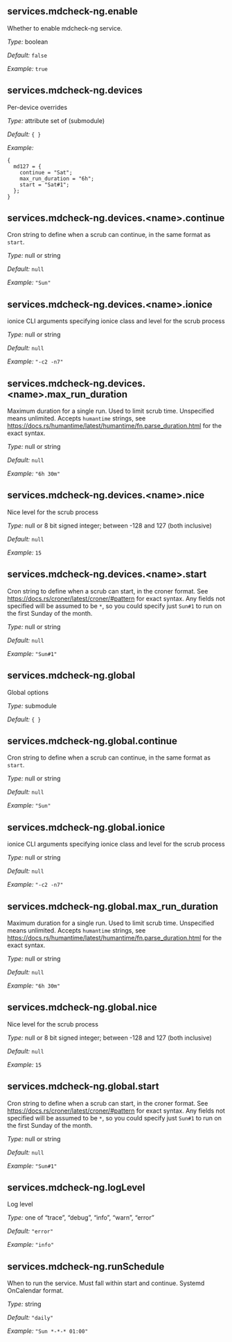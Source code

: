 ## services\.mdcheck-ng\.enable



Whether to enable mdcheck-ng service\.



*Type:*
boolean



*Default:*
` false `



*Example:*
` true `



## services\.mdcheck-ng\.devices

Per-device overrides



*Type:*
attribute set of (submodule)



*Default:*
` { } `



*Example:*

```
{
  md127 = {
    continue = "Sat";
    max_run_duration = "6h";
    start = "Sat#1";
  };
}
```



## services\.mdcheck-ng\.devices\.\<name>\.continue



Cron string to define when a scrub can continue, in the same format as ` start `\.



*Type:*
null or string



*Default:*
` null `



*Example:*
` "Sun" `



## services\.mdcheck-ng\.devices\.\<name>\.ionice



ionice CLI arguments specifying ionice class and level for the scrub process



*Type:*
null or string



*Default:*
` null `



*Example:*
` "-c2 -n7" `



## services\.mdcheck-ng\.devices\.\<name>\.max_run_duration



Maximum duration for a single run\. Used to limit scrub time\.
Unspecified means unlimited\. Accepts ` humantime ` strings, see
[https://docs\.rs/humantime/latest/humantime/fn\.parse_duration\.html](https://docs\.rs/humantime/latest/humantime/fn\.parse_duration\.html)
for the exact syntax\.



*Type:*
null or string



*Default:*
` null `



*Example:*
` "6h 30m" `



## services\.mdcheck-ng\.devices\.\<name>\.nice



Nice level for the scrub process



*Type:*
null or 8 bit signed integer; between -128 and 127 (both inclusive)



*Default:*
` null `



*Example:*
` 15 `



## services\.mdcheck-ng\.devices\.\<name>\.start



Cron string to define when a scrub can start, in the croner format\.
See [https://docs\.rs/croner/latest/croner/\#pattern](https://docs\.rs/croner/latest/croner/\#pattern) for exact syntax\. Any fields not
specified will be assumed to be ` * `, so you could specify just ` Sun#1 ` to run on the
first Sunday of the month\.



*Type:*
null or string



*Default:*
` null `



*Example:*
` "Sun#1" `



## services\.mdcheck-ng\.global



Global options



*Type:*
submodule



*Default:*
` { } `



## services\.mdcheck-ng\.global\.continue



Cron string to define when a scrub can continue, in the same format as ` start `\.



*Type:*
null or string



*Default:*
` null `



*Example:*
` "Sun" `



## services\.mdcheck-ng\.global\.ionice



ionice CLI arguments specifying ionice class and level for the scrub process



*Type:*
null or string



*Default:*
` null `



*Example:*
` "-c2 -n7" `



## services\.mdcheck-ng\.global\.max_run_duration



Maximum duration for a single run\. Used to limit scrub time\.
Unspecified means unlimited\. Accepts ` humantime ` strings, see
[https://docs\.rs/humantime/latest/humantime/fn\.parse_duration\.html](https://docs\.rs/humantime/latest/humantime/fn\.parse_duration\.html)
for the exact syntax\.



*Type:*
null or string



*Default:*
` null `



*Example:*
` "6h 30m" `



## services\.mdcheck-ng\.global\.nice



Nice level for the scrub process



*Type:*
null or 8 bit signed integer; between -128 and 127 (both inclusive)



*Default:*
` null `



*Example:*
` 15 `



## services\.mdcheck-ng\.global\.start



Cron string to define when a scrub can start, in the croner format\.
See [https://docs\.rs/croner/latest/croner/\#pattern](https://docs\.rs/croner/latest/croner/\#pattern) for exact syntax\. Any fields not
specified will be assumed to be ` * `, so you could specify just ` Sun#1 ` to run on the
first Sunday of the month\.



*Type:*
null or string



*Default:*
` null `



*Example:*
` "Sun#1" `



## services\.mdcheck-ng\.logLevel



Log level



*Type:*
one of “trace”, “debug”, “info”, “warn”, “error”



*Default:*
` "error" `



*Example:*
` "info" `



## services\.mdcheck-ng\.runSchedule



When to run the service\. Must fall within start and continue\. Systemd OnCalendar format\.



*Type:*
string



*Default:*
` "daily" `



*Example:*
` "Sun *-*-* 01:00" `


